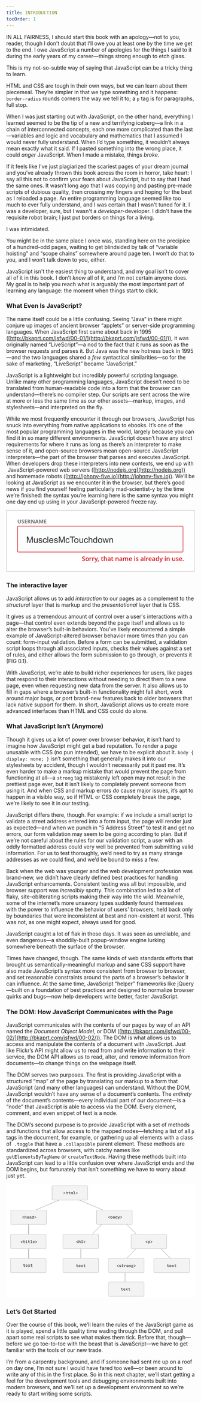 ```yaml
---
title: INTRODUCTION
tocOrder: 1
---
```

IN ALL FAIRNESS, I should start this book with an apology—not to you, reader, though I don’t doubt that I’ll owe you at least one by the time we get to the end. I owe JavaScript a number of apologies for the things I said to it during the early years of my career—things strong enough to etch glass.

This is my not-so-subtle way of saying that JavaScript can be a tricky thing to learn.

HTML and CSS are tough in their own ways, but we can learn about them piecemeal. They’re simpler in that we type something and it happens: `border-radius` rounds corners the way we tell it to; a `p` tag is for paragraphs, full stop.

When I was just starting out with JavaScript, on the other hand, everything I learned seemed to be the tip of a new and terrifying iceberg—a link in a chain of interconnected concepts, each one more complicated than the last—variables and logic and vocabulary and mathematics that I assumed I would never fully understand. When I’d type something, it wouldn’t always mean exactly what it said. If I pasted something into the wrong place, it could *anger* JavaScript. When I made a mistake, things *broke*.

If it feels like I’ve just plagiarized the scariest pages of your dream journal and you’ve already thrown this book across the room in horror, take heart: I say all this not to confirm your fears about JavaScript, but to say that I had the same ones. It wasn’t long ago that I was copying and pasting pre-made scripts of dubious quality, then crossing my fingers and hoping for the best as I reloaded a page. An entire programming language seemed like too much to ever fully understand, and I was certain that I wasn't tuned for it. I was a developer, sure, but I wasn't a *developer*\-developer. I didn't have the requisite robot brain; I just put borders on things for a living.

I was intimidated.

You might be in the same place I once was, standing here on the precipice of a hundred-odd pages, waiting to get blindsided by talk of “variable hoisting” and “scope chains” somewhere around page ten. I won’t do that to you, and I won’t talk down to you, either.

JavaScript isn't the easiest thing to understand, and my goal isn’t to cover all of it in this book. I don’t *know* all of it, and I’m not certain anyone does. My goal is to help you reach what is arguably the most important part of learning any language: the moment when things start to click.

### What Even Is JavaScript?

The name itself could be a little confusing. Seeing “Java” in there might conjure up images of ancient browser “applets” or server-side programming languages. When JavaScript first came about back in 1995 ([http://bkaprt.com/jsfwd/00-01/](http://bkaprt.com/jsfwd/00-01/)), it was originally named “LiveScript”—a nod to the fact that it runs as soon as the browser requests and parses it. But Java was the new hotness back in 1995—and the two languages shared a *few* syntactical similarities—so for the sake of marketing, “LiveScript” became “JavaScript.”

JavaScript is a lightweight but incredibly powerful scripting language. Unlike many other programming languages, JavaScript doesn’t need to be translated from human-readable code into a form that the browser can understand—there’s no compiler step. Our scripts are sent across the wire at more or less the same time as our other assets—markup, images, and stylesheets—and interpreted on the fly.

While we most frequently encounter it through our browsers, JavaScript has snuck into everything from native applications to ebooks. It’s one of the most popular programming languages in the world, largely because you can find it in so many different environments. JavaScript doesn’t have any strict requirements for where it runs as long as there’s an interpreter to make sense of it, and open-source browsers mean open-source JavaScript interpreters—the part of the browser that parses and executes JavaScript. When developers drop these interpreters into new contexts, we end up with  JavaScript-powered web servers ([http://nodejs.org](http://nodejs.org)) and homemade robots ([http://johnny-five.io](http://johnny-five.io)). We’ll be looking at JavaScript as we encounter it in the browser, but there’s good news if you find yourself feeling particularly mad-scientist-y by the time we’re finished: the syntax you’re learning here is the same syntax you might one day end up using in your JavaScript-powered freeze ray.

![Figure](image/Fig_0.1.png "FIG 0.1: Validating the contents of an input as data is entered—rather than when the page is submitted—is a textbook example of JavaScript enhancement.")

### The interactive layer

JavaScript allows us to add *interaction* to our pages as a complement to the *structural* layer that is markup and the *presentational* layer that is CSS.

It gives us a tremendous amount of control over a user's interactions with a page—that control even extends beyond the page itself and allows us to alter the browser’s built-in behaviors. You’ve likely encountered a simple example of JavaScript-altered browser behavior more times than you can count: form-input validation. Before a form can be submitted, a validation script loops through all associated inputs, checks their values against a set of rules, and either allows the form submission to go through, or prevents it (FIG 0.1).

With JavaScript, we’re able to build richer experiences for users, like pages that respond to their interactions without needing to direct them to a new page, even when requesting new data from the server. It also allows us to fill in gaps where a browser’s built-in functionality might fall short, work around major bugs, or port brand-new features back to older browsers that lack native support for them. In short, JavaScript allows us to create more advanced interfaces than HTML and CSS could do alone.

### What JavaScript Isn’t (Anymore)

Though it gives us a lot of power over browser behavior, it isn’t hard to imagine how JavaScript might get a bad reputation. To render a page unusable with CSS (no pun intended), we have to be explicit about it. `body { display: none; }` isn’t something that generally makes it into our stylesheets by accident, though I wouldn’t necessarily put it past me. It’s even harder to make a markup mistake that would prevent the page from functioning at all—a `strong` tag mistakenly left open may not result in the prettiest page ever, but it isn’t likely to completely prevent someone from using it. And when CSS and markup errors *do* cause major issues, it’s apt to happen in a visible way, so if HTML or CSS completely break the page, we’re likely to see it in our testing.

JavaScript differs there, though. For example: if we include a small script to validate a street address entered into a form input, the page will render just as expected—and when we punch in “5 Address Street” to test it and get no errors, our form validation may seem to be going according to plan. But if we’re not careful about the rules for our validation script, a user with an oddly formatted address could very well be prevented from submitting valid information. For us to test thoroughly, we’d need to try as many strange addresses as we could find, and we’d be bound to miss a few.

Back when the web was younger and the web development profession was brand-new, we didn’t have clearly defined best practices for handling JavaScript enhancements. Consistent testing was all but impossible, and browser support was *incredibly* spotty. This combination led to a lot of flaky, site-obliterating scripts making their way into the wild. Meanwhile, some of the internet’s more unsavory types suddenly found themselves with the power to influence the behavior of users' browsers, held back only by boundaries that were inconsistent at best and non-existent at worst. This was not, as one might expect, always used for good.

JavaScript caught a lot of flak in those days. It was seen as unreliable, and even dangerous—a shoddily-built popup-window engine lurking somewhere beneath the surface of the browser.

Times have changed, though. The same kinds of web standards efforts that brought us semantically-meaningful markup and sane CSS support have also made JavaScript’s syntax more consistent from browser to browser, and set reasonable constraints around the parts of a browser’s behavior it can influence. At the same time, JavaScript “helper” frameworks like jQuery—built on a foundation of best practices and designed to normalize browser quirks and bugs—now help developers write better, faster JavaScript.

### The DOM: How JavaScript Communicates with the Page

JavaScript communicates with the contents of our pages by way of an API named the *Document Object Model,* or DOM ([http://bkaprt.com/jsfwd/00-02/](http://bkaprt.com/jsfwd/00-02/)). The DOM is what allows us to access and manipulate the contents of a document with JavaScript. Just like Flickr’s API might allow us to read from and write information to their service, the DOM API allows us to read, alter, and remove information from documents—to change things on the webpage itself.

The DOM serves two purposes. The first is providing JavaScript with a structured “map” of the page by translating our markup to a form that JavaScript (and many other languages) can understand. Without the DOM, JavaScript wouldn’t have any sense of a document’s contents. The *entirety* of the document’s contents—every individual part of our document—is a “node” that JavaScript is able to access via the DOM. Every element, comment, and even snippet of text is a node.

The DOM’s second purpose is to provide JavaScript with a set of methods and functions that allow access to the mapped nodes—fetching a list of all `p` tags in the document, for example, or gathering up all elements with a class of  `.toggle` that have a `.collapsible` parent element. These methods are standardized across browsers, with catchy names like  `getElementsByTagName` or `createTextNode`. Having these methods built into JavaScript can lead to a little confusion over where JavaScript ends and the DOM begins, but fortunately that isn’t something we have to worry about just yet.

![Figure](image/Fig_0.2.png "FIG 0.2: The phrase “DOM tree” makes more sense if you stand on your head.")

### Let’s Get Started

Over the course of this book, we’ll learn the rules of the JavaScript game as it is played, spend a little quality time wading through the DOM, and pull apart some real scripts to see what makes them tick. Before that, though—before we go toe-to-toe with the beast that is JavaScript—we have to get familiar with the tools of our new trade.

I’m from a carpentry background, and if someone had sent me up on a roof on day one, I’m not sure I would have fared too well—or been around to write any of this in the first place. So in this next chapter, we’ll start getting a feel for the development tools and debugging environments built into modern browsers, and we’ll set up a development environment so we’re ready to start writing some scripts.
